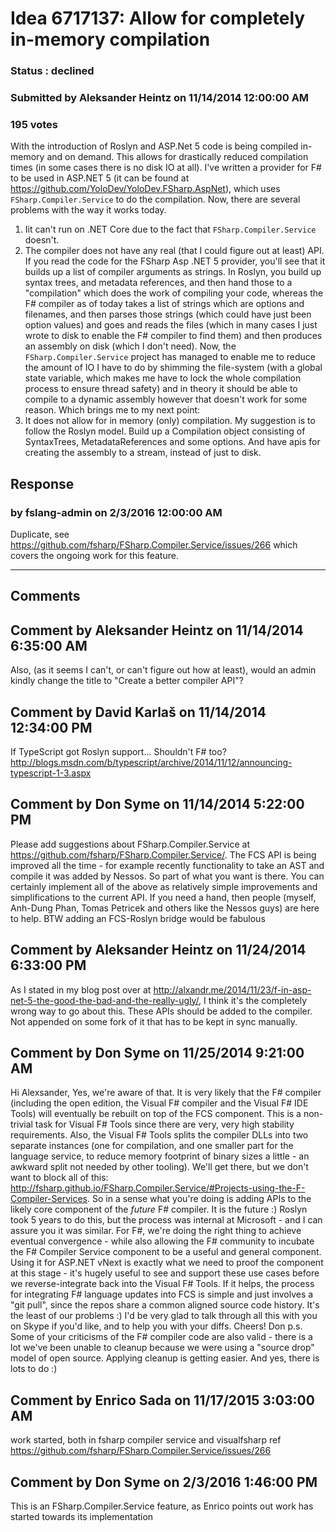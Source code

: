 # Idea 6717137: Allow for completely in-memory compilation #

### Status : declined

### Submitted by Aleksander Heintz on 11/14/2014 12:00:00 AM

### 195 votes

With the introduction of Roslyn and ASP.Net 5 code is being compiled in-memory and on demand. This allows for drastically reduced compilation times (in some cases there is no disk IO at all). I've written a provider for F# to be used in ASP.NET 5 (it can be found at https://github.com/YoloDev/YoloDev.FSharp.AspNet), which uses `FSharp.Compiler.Service` to do the compilation.
Now, there are several problems with the way it works today.
1. Iit can't run on .NET Core due to the fact that `FSharp.Compiler.Service` doesn't.
2. The compiler does not have any real (that I could figure out at least) API. If you read the code for the FSharp Asp .NET 5 provider, you'll see that it builds up a list of compiler arguments as strings. In Roslyn, you build up syntax trees, and metadata references, and then hand those to a "compilation" which does the work of compiling your code, whereas the F# compiler as of today takes a list of strings which are options and filenames, and then parses those strings (which could have just been option values) and goes and reads the files (which in many cases I just wrote to disk to enable the F# compiler to find them) and then produces an assembly on disk (which I don't need). Now, the `FSharp.Compiler.Service` project has managed to enable me to reduce the amount of IO I have to do by shimming the file-system (with a global state variable, which makes me have to lock the whole compilation process to ensure thread safety) and in theory it should be able to compile to a dynamic assembly however that doesn't work for some reason. Which brings me to my next point:
3. It does not allow for in memory (only) compilation.
My suggestion is to follow the Roslyn model. Build up a Compilation object consisting of SyntaxTrees, MetadataReferences and some options. And have apis for creating the assembly to a stream, instead of just to disk.



## Response 
### by fslang-admin on 2/3/2016 12:00:00 AM

Duplicate, see https://github.com/fsharp/FSharp.Compiler.Service/issues/266
which covers the ongoing work for this feature.

------------------------
## Comments


## Comment by Aleksander Heintz on 11/14/2014 6:35:00 AM
Also, (as it seems I can't, or can't figure out how at least), would an admin kindly change the title to "Create a better compiler API"?


## Comment by David Karlaš on 11/14/2014 12:34:00 PM
If TypeScript got Roslyn support... Shouldn't F# too?
http://blogs.msdn.com/b/typescript/archive/2014/11/12/announcing-typescript-1-3.aspx


## Comment by Don Syme on 11/14/2014 5:22:00 PM
Please add suggestions about FSharp.Compiler.Service at https://github.com/fsharp/FSharp.Compiler.Service/.
The FCS API is being improved all the time - for example recently functionality to take an AST and compile it was added by Nessos. So part of what you want is there. You can certainly implement all of the above as relatively simple improvements and simplifications to the current API.
If you need a hand, then people (myself, Anh-Dung Phan, Tomas Petricek and others like the Nessos guys) are here to help.
BTW adding an FCS-Roslyn bridge would be fabulous


## Comment by Aleksander Heintz on 11/24/2014 6:33:00 PM
As I stated in my blog post over at http://alxandr.me/2014/11/23/f-in-asp-net-5-the-good-the-bad-and-the-really-ugly/, I think it's the completely wrong way to go about this. These APIs should be added to the compiler. Not appended on some fork of it that has to be kept in sync manually.


## Comment by Don Syme on 11/25/2014 9:21:00 AM
Hi Alexsander,
Yes, we're aware of that. It is very likely that the F# compiler (including the open edition, the Visual F# compiler and the Visual F# IDE Tools) will eventually be rebuilt on top of the FCS component.
This is a non-trivial task for Visual F# Tools since there are very, very high stability requirements. Also, the Visual F# Tools splits the compiler DLLs into two separate instances (one for compilation, and one smaller part for the language service, to reduce memory footprint of binary sizes a little - an awkward split not needed by other tooling). We'll get there, but we don't want to block all of this: http://fsharp.github.io/FSharp.Compiler.Service/#Projects-using-the-F-Compiler-Services.
So in a sense what you're doing is adding APIs to the likely core component of the _future_ F# compiler. It is the future :)
Roslyn took 5 years to do this, but the process was internal at Microsoft - and I can assure you it was similar. For F#, we're doing the right thing to achieve eventual convergence - while also allowing the F# community to incubate the F# Compiler Service component to be a useful and general component. Using it for ASP.NET vNext is exactly what we need to proof the component at this stage - it's hugely useful to see and support these use cases before we reverse-integrate back into the Visual F# Tools.
If it helps, the process for integrating F# language updates into FCS is simple and just involves a "git pull", since the repos share a common aligned source code history. It's the least of our problems :)
I'd be very glad to talk through all this with you on Skype if you'd like, and to help you with your diffs.
Cheers!
Don
p.s. Some of your criticisms of the F# compiler code are also valid - there is a lot we've been unable to cleanup because we were using a "source drop" model of open source. Applying cleanup is getting easier. And yes, there is lots to do :)


## Comment by Enrico Sada on 11/17/2015 3:03:00 AM
work started, both in fsharp compiler service and visualfsharp
ref https://github.com/fsharp/FSharp.Compiler.Service/issues/266


## Comment by Don Syme on 2/3/2016 1:46:00 PM
This is an FSharp.Compiler.Service feature, as Enrico points out work has started towards its implementation

